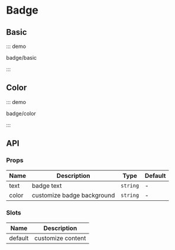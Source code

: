 # Badge

## Basic

::: demo

badge/basic

:::

## Color

::: demo

badge/color

:::

## API

### Props

| Name  | Description                | Type     | Default |
| ----- | -------------------------- | -------- | ------- |
| text  | badge text                 | `string` | -       |
| color | customize badge background | `string` | -       |

### Slots

| Name    | Description       |
| ------- | ----------------- |
| default | customize content |

